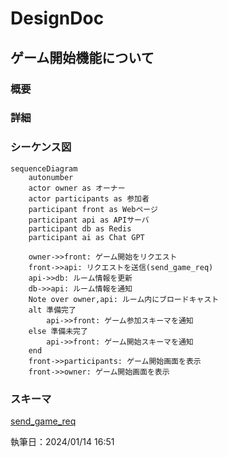 # DesignDoc

## ゲーム開始機能について

### 概要

### 詳細

### シーケンス図

```mermaid
sequenceDiagram
    autonumber
    actor owner as オーナー
    actor participants as 参加者
    participant front as Webページ
    participant api as APIサーバ
    participant db as Redis
    participant ai as Chat GPT

    owner->>front: ゲーム開始をリクエスト
    front->>api: リクエストを送信(send_game_req)
    api->>db: ルーム情報を更新
    db->>api: ルーム情報を通知
    Note over owner,api: ルーム内にブロードキャスト
    alt 準備完了
        api->>front: ゲーム参加スキーマを通知
    else 準備未完了
        api->>front: ゲーム開始スキーマを通知
    end
    front->>participants: ゲーム開始画面を表示
    front->>owner: ゲーム開始画面を表示
```

### スキーマ

[send_game_req](/docs/DesignDog/schema/06_ゲーム開始/start_game_req.json)

執筆日：2024/01/14 16:51
